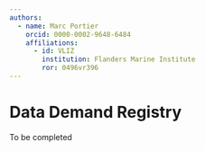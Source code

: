 ```yaml
---
authors:
  - name: Marc Portier 
    orcid: 0000-0002-9648-6484
    affiliations:
      - id: VLIZ
        institution: Flanders Marine Institute
        ror: 0496vr396
---
```


# Data Demand Registry

To be completed
